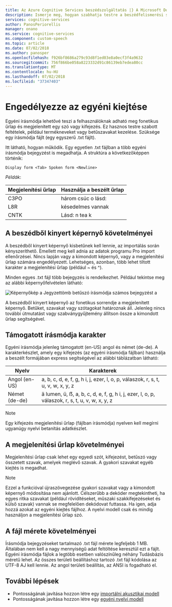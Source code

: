 ```yaml
---
title: Az Azure Cognitive Services beszédszolgáltatás |} A Microsoft Docs
description: Ismerje meg, hogyan szabhatja testre a beszédfelismerési szolgáltatás Cognitive Services szolgáltatással írásmódja.
services: cognitive-services
author: PanosPeriorellis
manager: onano
ms.service: cognitive-services
ms.component: custom-speech
ms.topic: article
ms.date: 07/02/2018
ms.author: panosper
ms.openlocfilehash: f926bf8686a279c93d8f1ed03e8a0ecf3f4a9632
ms.sourcegitcommit: 756f866be058a8223332d91c86139eb7edea80cc
ms.translationtype: MT
ms.contentlocale: hu-HU
ms.lasthandoff: 07/02/2018
ms.locfileid: "37347403"
---
```

# <a name="enable-custom-pronunciation"></a>Engedélyezze az egyéni kiejtése
Egyéni írásmódja lehetővé teszi a felhasználóknak adható meg fonetikus űrlap és megjelenített egy szó vagy kifejezés. Ez hasznos testre szabott feltételek, például termékneveket vagy betűszavakat kezelése. Szüksége egy írásmódja fájlt (egy egyszerű .txt fájlt).

Itt látható, hogyan működik. Egy egyetlen .txt fájlban a több egyéni írásmódja bejegyzést is megadhatja. A struktúra a következőképpen történik:

```
Display form <Tab> Spoken form <Newline>
```

*Példák*:

| Megjelenítési űrlap | Használja a beszélt űrlap |
|----------|-------|
| C3PO | három csúc o lásd: |
| L8R | késedelmes vannak |
| CNTK | Lásd: n tea k|

## <a name="requirements-for-the-spoken-form"></a>A beszédből kinyert képernyő követelményei
A beszédből kinyert képernyő kisbetűnek kell lennie, az importálás során kényszeríthető. Emellett meg kell adnia az adatok programu Pro import ellenőrzései. Nincs lapján vagy a kimondott képernyő, vagy a megjelenítési űrlap számára engedélyezett. Lehetséges, azonban, több lehet tiltott karakter a megjelenítési űrlap (például ~ és ^).

Minden egyes .txt fájl több bejegyzés is rendelkezhet. Például tekintse meg az alábbi képernyőfelvételen látható:

![Képernyőkép a Jegyzettömb betűszó írásmódja számos bejegyzést a](media/stt/custom-speech-pronunciation-file.png)

A beszédből kinyert képernyő az fonetikus sorrendje a megjelenített képernyő. Betűket, szavakat vagy szótagokat határoznak áll. Jelenleg nincs további útmutatást vagy szabványgyűjtemény állítson össze a kimondott űrlap segítségével. 

## <a name="supported-pronunciation-characters"></a>Támogatott írásmódja karakter
Egyéni írásmódja jelenleg támogatott (en-US) angol és német (de-de). A karakterkészlet, amely egy kifejezés (az egyéni írásmódja fájlban) használja a beszélt formájában express segítségével az alábbi táblázatban látható: 

| Nyelv | Karakterek |
|---------- |----------|
| Angol (en-US) | a, b, c, d, e, f, g, h i, j, ezer, l, o, p, válaszok, r, s, t, u, v, w, x, y, z |
| Német (de-de) | ä lumen, ü, ẞ, a, b, c, d, e, f, g, h i, j, ezer, l, o, p, válaszok, r, s, t, u, v, w, x, y, z |

> [!NOTE]
> Egy kifejezés megjelenítési űrlap (fájlban írásmódja) nyelven kell megírni ugyanúgy nyelvi betanítás adatkészlet.

## <a name="requirements-for-the-display-form"></a>A megjelenítési űrlap követelményei
Megjelenítési űrlap csak lehet egy egyedi szót, kifejezést, betűszó vagy összetett szavak, amelyek meglévő szavak. A gyakori szavakat egyéb kiejtés is megadhat. 

>[!NOTE]
>Ezzel a funkcióval újraszövegezése gyakori szavakat vagy a kimondott képernyő módosítása nem ajánlott. Célszerűbb a dekóder megtekintheti, ha egyes ritka szavakat (például rövidítéseket, műszaki szakkifejezéseket és külső szavak) vannak se megfelelően dekódovat futtassa. Ha igen, adja hozzá azokat az egyéni kiejtés fájlhoz. A nyelvi modell csak és mindig használjon a megjelenítési űrlap szó. 

## <a name="requirements-for-the-file-size"></a>A fájl mérete követelményei
Írásmódja bejegyzéseket tartalmazó .txt fájl mérete legfeljebb 1 MB. Általában nem kell a nagy mennyiségű adat feltöltése keresztül ezt a fájlt. Egyéni írásmódja fájlok a legtöbb esetben valószínűleg néhány Tudásbázis méretű lehet. Az összes területi beállításhoz tartozó .txt fájl kódolása az UTF-8 AJ kell lennie. Az angol területi beállítás, az ANSI is fogadható el.

## <a name="next-steps"></a>További lépések
* Pontosságának javítása hozzon létre egy [importálni akusztikai modell](how-to-customize-acoustic-models.md)
* Pontosságának javítása hozzon létre egy [egyéni nyelvi modell](how-to-customize-language-model.md)
